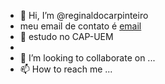 - 👋 Hi, I’m @reginaldocarpinteiro
- meu email de contato é [email](leonardo.gabrielde.carvalho@escola.pr.gov.br)
- 🌱 estudo no CAP-UEM
- 
- 💞️ I’m looking to collaborate on ...
- 📫 How to reach me ...

<!---
reginaldocarpinteiro/reginaldocarpinteiro is a ✨ special ✨ repository because its `README.md` (this file) appears on your GitHub profile.
You can click the Preview link to take a look at your changes.
--->
